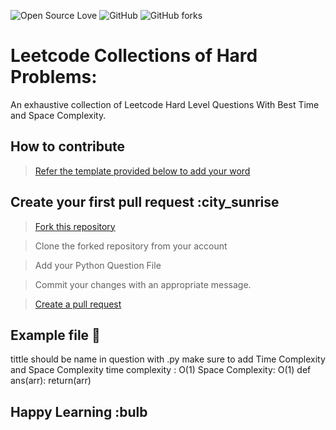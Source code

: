 
![Open Source Love](https://img.shields.io/badge/Open%20Source-%E2%9D%A4-red.svg)
![GitHub](https://img.shields.io/github/license/ajeetjaiswal02/Hacktoberfest.svg)
![GitHub forks](https://img.shields.io/github/forks/ajeetjaiswal02/Leetcode-Hard-Problems)
# Leetcode Collections of Hard Problems:

An exhaustive collection of Leetcode Hard Level Questions With Best Time and Space Complexity.


## How to contribute 

> [Refer the template provided below to add your word](https://github.com/ajeetjaiswal02/Leetcode-Hard-Problems)


## Create your first pull request :city_sunrise

> [Fork this repository](https://help.github.com/articles/fork-a-repo/)

>  Clone the forked repository from your account

> Add your Python Question File 

> Commit your changes with an appropriate message.

> [Create a pull request](https://help.github.com/articles/creating-a-pull-request-from-a-fork/)

## Example file 🎃
tittle should be name in question with .py
make sure to add Time Complexity and Space Complexity
time complexity : O(1)
Space Complexity: O(1)
  def ans(arr):
   return(arr)




## Happy Learning :bulb
